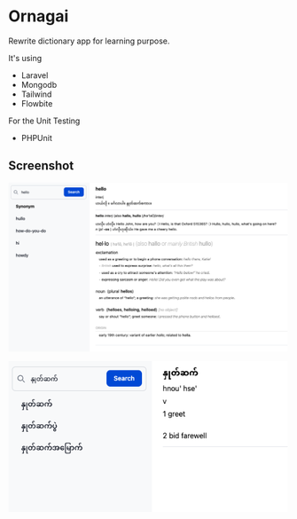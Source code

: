 # Ornagai

Rewrite dictionary app for learning purpose. 

It's using

- Laravel
- Mongodb
- Tailwind
- Flowbite

For the Unit Testing

- PHPUnit

## Screenshot

![](./README/entomm.png)


![](./README/mmtoen.png)